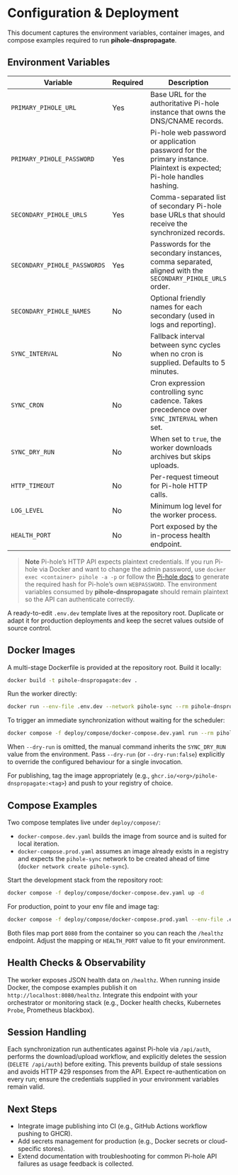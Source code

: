 # Configuration & Deployment

This document captures the environment variables, container images, and compose examples required to run **pihole-dnspropagate**.

## Environment Variables

| Variable | Required | Description | Example |
| --- | --- | --- | --- |
| `PRIMARY_PIHOLE_URL` | Yes | Base URL for the authoritative Pi-hole instance that owns the DNS/CNAME records. | `http://pihole-primary.local` |
| `PRIMARY_PIHOLE_PASSWORD` | Yes | Pi-hole web password or application password for the primary instance. Plaintext is expected; Pi-hole handles hashing. | `changeme` |
| `SECONDARY_PIHOLE_URLS` | Yes | Comma-separated list of secondary Pi-hole base URLs that should receive the synchronized records. | `http://pihole-secondary-1.local,http://pihole-secondary-2.local` |
| `SECONDARY_PIHOLE_PASSWORDS` | Yes | Passwords for the secondary instances, comma separated, aligned with the `SECONDARY_PIHOLE_URLS` order. | `changeme,changeme` |
| `SECONDARY_PIHOLE_NAMES` | No | Optional friendly names for each secondary (used in logs and reporting). | `secondary-1,secondary-2` |
| `SYNC_INTERVAL` | No | Fallback interval between sync cycles when no cron is supplied. Defaults to 5 minutes. | `00:05:00` |
| `SYNC_CRON` | No | Cron expression controlling sync cadence. Takes precedence over `SYNC_INTERVAL` when set. | `*/10 * * * *` |
| `SYNC_DRY_RUN` | No | When set to `true`, the worker downloads archives but skips uploads. | `false` |
| `HTTP_TIMEOUT` | No | Per-request timeout for Pi-hole HTTP calls. | `00:00:30` |
| `LOG_LEVEL` | No | Minimum log level for the worker process. | `Information` |
| `HEALTH_PORT` | No | Port exposed by the in-process health endpoint. | `8080` |

> **Note**
> Pi-hole’s HTTP API expects plaintext credentials. If you run Pi-hole via Docker and want to change the admin password, use `docker exec <container> pihole -a -p` or follow the [Pi-hole docs](https://docs.pi-hole.net/core/pihole-command/#pihole-a) to generate the required hash for Pi-hole’s own `WEBPASSWORD`. The environment variables consumed by **pihole-dnspropagate** should remain plaintext so the API can authenticate correctly.

A ready-to-edit `.env.dev` template lives at the repository root. Duplicate or adapt it for production deployments and keep the secret values outside of source control.

## Docker Images

A multi-stage Dockerfile is provided at the repository root. Build it locally:

```bash
docker build -t pihole-dnspropagate:dev .
```

Run the worker directly:

```bash
docker run --env-file .env.dev --network pihole-sync --rm pihole-dnspropagate:dev
```

To trigger an immediate synchronization without waiting for the scheduler:

```bash
docker compose -f deploy/compose/docker-compose.dev.yaml run --rm pihole-dnspropagate sync-now
```

When `--dry-run` is omitted, the manual command inherits the `SYNC_DRY_RUN` value from the environment. Pass `--dry-run` (or `--dry-run:false`) explicitly to override the configured behaviour for a single invocation.

For publishing, tag the image appropriately (e.g., `ghcr.io/<org>/pihole-dnspropagate:<tag>`) and push to your registry of choice.

## Compose Examples

Two compose templates live under `deploy/compose/`:

- `docker-compose.dev.yaml` builds the image from source and is suited for local iteration.
- `docker-compose.prod.yaml` assumes an image already exists in a registry and expects the `pihole-sync` network to be created ahead of time (`docker network create pihole-sync`).

Start the development stack from the repository root:

```bash
docker compose -f deploy/compose/docker-compose.dev.yaml up -d
```

For production, point to your env file and image tag:

```bash
docker compose -f deploy/compose/docker-compose.prod.yaml --env-file .env.prod up -d
```

Both files map port `8080` from the container so you can reach the `/healthz` endpoint. Adjust the mapping or `HEALTH_PORT` value to fit your environment.

## Health Checks & Observability

The worker exposes JSON health data on `/healthz`. When running inside Docker, the compose examples publish it on `http://localhost:8080/healthz`. Integrate this endpoint with your orchestrator or monitoring stack (e.g., Docker health checks, Kubernetes `Probe`, Prometheus blackbox).

## Session Handling

Each synchronization run authenticates against Pi-hole via `/api/auth`, performs the download/upload workflow, and explicitly deletes the session (`DELETE /api/auth`) before exiting. This prevents buildup of stale sessions and avoids HTTP 429 responses from the API. Expect re-authentication on every run; ensure the credentials supplied in your environment variables remain valid.

## Next Steps

- Integrate image publishing into CI (e.g., GitHub Actions workflow pushing to GHCR).
- Add secrets management for production (e.g., Docker secrets or cloud-specific stores).
- Extend documentation with troubleshooting for common Pi-hole API failures as usage feedback is collected.
